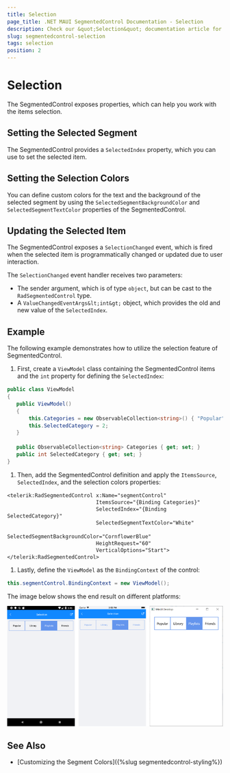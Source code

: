 ```yaml
---
title: Selection
page_title: .NET MAUI SegmentedControl Documentation - Selection
description: Check our &quot;Selection&quot; documentation article for Telerik SegmentedControl for NET MAUI control.
slug: segmentedcontrol-selection
tags: selection
position: 2
---
```


# Selection

The SegmentedControl exposes properties, which can help you work with the items selection.

## Setting the Selected Segment

The SegmentedControl provides a `SelectedIndex` property, which you can use to set the selected item.

## Setting the Selection Colors

You can define custom colors for the text and the background of the selected segment by using the `SelectedSegmentBackgroundColor` and `SelectedSegmentTextColor` properties of the SegmentedControl.

## Updating the Selected Item

The SegmentedControl exposes a `SelectionChanged` event, which is fired when the selected item is programmatically changed or updated due to user interaction.

The `SelectionChanged` event handler receives two parameters:
* The sender argument, which is of type `object`, but can be cast to the `RadSegmentedControl` type.
* A `ValueChangedEventArgs&lt;int&gt;` object, which provides the old and new value of the `SelectedIndex`.

## Example

The following example demonstrates how to utilize the selection feature of SegmentedControl.

1. First, create a `ViewModel` class containing the SegmentedControl items and the `int` property for defining the `SelectedIndex`:

 ```C#
public class ViewModel
{
    public ViewModel()
    {
        this.Categories = new ObservableCollection<string>() { "Popular", "Library", "Playlists", "Friends" };
        this.SelectedCategory = 2;
    }

    public ObservableCollection<string> Categories { get; set; }
    public int SelectedCategory { get; set; }
}
 ```

1. Then, add the SegmentedControl definition and apply the `ItemsSource`, `SelectedIndex`, and the selection colors properties:

 ```XAML
<telerik:RadSegmentedControl x:Name="segmentControl"
							  ItemsSource="{Binding Categories}"
							  SelectedIndex="{Binding SelectedCategory}"
							  SelectedSegmentTextColor="White"
							  SelectedSegmentBackgroundColor="CornflowerBlue"                                
							  HeightRequest="60"
							  VerticalOptions="Start">
</telerik:RadSegmentedControl>
 ```

1. Lastly, define the `ViewModel` as the `BindingContext` of the control:

 ```C#
this.segmentControl.BindingContext = new ViewModel();
 ```

The image below shows the end result on different platforms:

![SegmentedControl selection](images/segmentcontrol-features-selection-0.png)

## See Also

- [Customizing the Segment Colors]({%slug segmentedcontrol-styling%})

